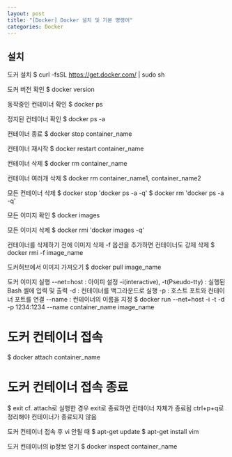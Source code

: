```yaml
---
layout: post
title: "[Docker] Docker 설치 및 기본 명령어"
categories: Docker
---
```


설치
-------------

도커 설치
$ curl -fsSL https://get.docker.com/ | sudo sh

도커 버전 확인
$ docker version

동작중인 컨테이너 확인
$ docker ps

정지된 컨테이너 확인
$ docker ps -a

컨테이너 종료
$ docker stop container_name

컨테이너 재시작
$ docker restart container_name

컨테이너 삭제
$ docker rm container_name

컨테이너 여러개 삭제
$ docker rm container_name1, container_name2

모든 컨테이너 삭제
$ docker stop 'docker ps -a -q'
$ docker rm 'docker ps -a -q'

모든 이미지 확인
$ docker images

모든 이미지 삭제
$ docker rmi 'docker images -q'

컨테이너를 삭제하기 전에 이미지 삭제
-f 옵션을 추가하면 컨테이너도 강제 삭제
$ docker rmi -f image_name

도커허브에서 이미지 가져오기
$ docker pull image_name

도커 이미지 실행
--net=host : 아이피 설정
-i(interactive), -t(Pseudo-tty) : 실행된 Bash 셸에 입력 및 출력
-d : 컨테이너를 백그라운드로 실행
-p : 호스트 포트와 컨테이너 포트를 연결
--name : 컨테이너의 이름을 지정
$ docker run --net=host -i -t -d -p 1234:1234 --name container_name image_name

# 도커 컨테이너 접속
$ docker attach container_name

# 도커 컨테이너 접속 종료
$ exit
cf. attach로 실행한 경우 exit로 종료하면 컨테이너 자체가 종료됨
ctrl+p+q로 정리해야 컨테이너가 종료되지 않음

도커 컨테이너 접속 후 vi 안될 때
$ apt-get update
$ apt-get install vim

도커 컨테이너의 ip정보 얻기
$ docker inspect container_name